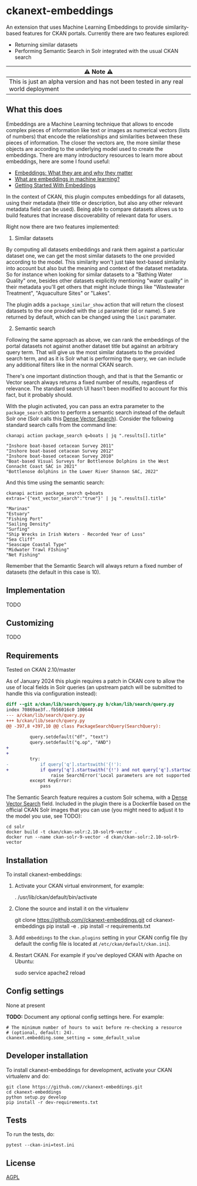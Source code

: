
# ckanext-embeddings

An extension that uses Machine Learning Embeddings to provide similarity-based features for CKAN portals. Currently there are two features explored:

* Returning similar datasets
* Performing Semantic Search in Solr integrated with the usual CKAN search


|                              :warning: Note :warning:                              |
| ---------------------------------------------------------------------------------- |
| This is just an alpha version and has not been tested in any real world deployment |

## What this does

Embeddings are a Machine Learning technique that allows to encode complex pieces of information
like text or images as numerical vectors (lists of numbers) that encode the relationships and
similarities between these pieces of information. The closer the vectors are, the more similar
these objects are according to the underlying model used to create the embeddings. There are many
introductory resources to learn more about embeddings, here are some I found useful:

* [Embeddings: What they are and why they matter](https://simonwillison.net/2023/Oct/23/embeddings/)
* [What are embeddings in machine learning?](https://www.cloudflare.com/en-gb/learning/ai/what-are-embeddings/)
* [Getting Started With Embeddings](https://huggingface.co/blog/getting-started-with-embeddings)

In the context of CKAN, this plugin computes embeddings for all datasets, using their metadata
(their title or description, but also any other relevant metadata field can be used). Being able to 
compare datasets allows us to build features that increase discoverability of relevant data for users.

Right now there are two features implemented:

1. Similar datasets

By computing all datasets embeddings and rank them against a particular dataset one, we can get the most
similar datasets to the one provided according to the model. This similarity won't just take text-based similarity
into account but also but the meaning and context of the dataset metadata. So for instance when looking for similar
datasets to a "Bathing Water Quality" one, besides other datasets explicitly mentioning "water quality" in their
metadata you'll get others that might include things like "Wastewater Treatment", "Aquaculture Sites" or "Lakes".

The plugin adds a `package_similar_show` action that will return the closest datasets to the one provided with
the `id` parameter (id or name). 5 are returned by default, which can be changed using the `limit` paramater.


2. Semantic search

Following the same approach as above, we can rank the embeddings of the portal datasets not against another dataset
title but against an arbitrary query term. That will give us the most similar datasets to the provided search term, 
and as it is Solr what is performing the query, we can include any additional filters like in the normal CKAN search.

There's one important distinction though, and that is that the Semantic or Vector search always returns a fixed number
of results, regardless of relevance. The standard search UI hasn't been modified to account for this fact, but it
probably should.

With the plugin activated, you can pass an extra parameter to the `package_search` action to perform a semantic search
instead of the default Solr one (Solr calls this [Dense Vector Search](https://solr.apache.org/guide/solr/latest/query-guide/dense-vector-search.html)).
Consider the following standard search calls from the command line:

```
ckanapi action package_search q=boats | jq ".results[].title"

"Inshore boat-based cetacean Survey 2011"
"Inshore boat-based cetacean Survey 2012"
"Inshore boat-based cetacean Survey 2010"
"Boat-based Visual Surveys for Bottlenose Dolphins in the West Connacht Coast SAC in 2021"
"Bottlenose dolphins in the Lower River Shannon SAC, 2022"
```

And this time using the semantic search:

```
ckanapi action package_search q=boats extras='{"ext_vector_search":"true"}' | jq ".results[].title"

"Marinas"
"Estuary"
"Fishing Port"
"Sailing Density"
"Surfing"
"Ship Wrecks in Irish Waters - Recorded Year of Loss"
"Sea Cliff"
"Seascape Coastal Type"
"Midwater Trawl FIshing"
"Net Fishing"
```

Remember that the Semantic Search will always return a fixed number of datasets (the default in this case is 10).

## Implementation

TODO

## Customizing

TODO

## Requirements

Tested on CKAN 2.10/master

As of January 2024 this plugin requires a patch in CKAN core to allow the use of
local fields in Solr queries (an upstream patch will be submitted to handle this 
via configuration instead):

```diff
diff --git a/ckan/lib/search/query.py b/ckan/lib/search/query.py
index 70869ae3f..fb56016c0 100644
--- a/ckan/lib/search/query.py
+++ b/ckan/lib/search/query.py
@@ -397,8 +397,10 @@ class PackageSearchQuery(SearchQuery):
 
         query.setdefault("df", "text")
         query.setdefault("q.op", "AND")
+
+
         try:
-            if query['q'].startswith('{!'):
+            if query['q'].startswith('{!') and not query['q'].startswith('{!knn'):
                 raise SearchError('Local parameters are not supported.')
         except KeyError:
             pass

```

The Semantic Search feature requires a custom Solr schema, with a [Dense Vector Search](https://solr.apache.org/guide/solr/latest/query-guide/dense-vector-search.html) field. Included in the plugin there is a Dockerfile based on the official
CKAN Solr images that you can use (you might need to adjust it to the model you use, see TODO):

```
cd solr
docker build -t ckan/ckan-solr:2.10-solr9-vector .
docker run --name ckan-solr-9-vector -d ckan/ckan-solr:2.10-solr9-vector
```


## Installation

To install ckanext-embeddings:

1. Activate your CKAN virtual environment, for example:

     . /usr/lib/ckan/default/bin/activate

2. Clone the source and install it on the virtualenv

    git clone https://github.com//ckanext-embeddings.git
    cd ckanext-embeddings
    pip install -e .
	pip install -r requirements.txt

3. Add `embeddings` to the `ckan.plugins` setting in your CKAN
   config file (by default the config file is located at
   `/etc/ckan/default/ckan.ini`).

4. Restart CKAN. For example if you've deployed CKAN with Apache on Ubuntu:

     sudo service apache2 reload


## Config settings

None at present

**TODO:** Document any optional config settings here. For example:

	# The minimum number of hours to wait before re-checking a resource
	# (optional, default: 24).
	ckanext.embedding.some_setting = some_default_value


## Developer installation

To install ckanext-embeddings for development, activate your CKAN virtualenv and
do:

    git clone https://github.com//ckanext-embeddings.git
    cd ckanext-embeddings
    python setup.py develop
    pip install -r dev-requirements.txt


## Tests

To run the tests, do:

    pytest --ckan-ini=test.ini

## License

[AGPL](https://www.gnu.org/licenses/agpl-3.0.en.html)
